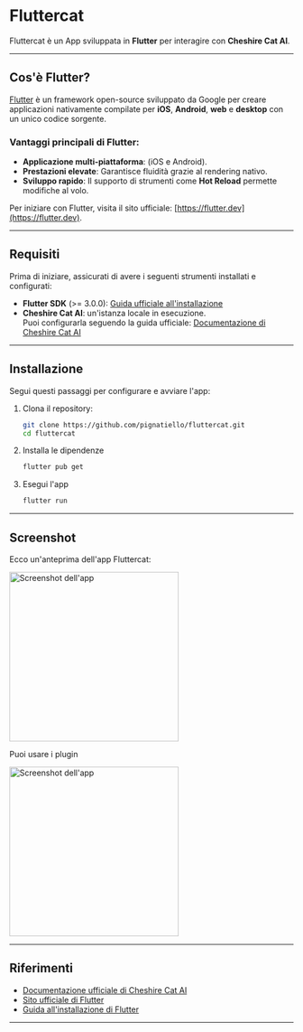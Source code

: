 # Fluttercat

Fluttercat è un App sviluppata in **Flutter** per interagire con **Cheshire Cat AI**.  

---

## Cos'è Flutter?

[Flutter](https://flutter.dev) è un framework open-source sviluppato da Google per creare applicazioni nativamente compilate per **iOS**, **Android**, **web** e **desktop** con un unico codice sorgente.  

### Vantaggi principali di Flutter:
- **Applicazione multi-piattaforma**: (iOS e Android).
- **Prestazioni elevate**: Garantisce fluidità grazie al rendering nativo.
- **Sviluppo rapido**: Il supporto di strumenti come **Hot Reload** permette modifiche al volo.

Per iniziare con Flutter, visita il sito ufficiale: [https://flutter.dev](https://flutter.dev).

---

## Requisiti

Prima di iniziare, assicurati di avere i seguenti strumenti installati e configurati:

- **Flutter SDK** (>= 3.0.0): [Guida ufficiale all'installazione](https://docs.flutter.dev/get-started/install)
- **Cheshire Cat AI**: un'istanza locale in esecuzione.  
  Puoi configurarla seguendo la guida ufficiale: [Documentazione di Cheshire Cat AI](https://cheshire-cat-ai.github.io/docs/)


---

## Installazione

Segui questi passaggi per configurare e avviare l'app:

1. Clona il repository:
   ```bash
   git clone https://github.com/pignatiello/fluttercat.git
   cd fluttercat

2. Installa le dipendenze
   ```bash
   flutter pub get
3. Esegui l'app

   ```bash
   flutter run

---

## Screenshot

Ecco un'anteprima dell'app Fluttercat:

<img src="iphone.png" alt="Screenshot dell'app" width="300">

Puoi usare i plugin

<img src="ws-plugin.png" alt="Screenshot dell'app" width="300">

---

## Riferimenti

- [Documentazione ufficiale di Cheshire Cat AI](https://cheshire-cat-ai.github.io/docs/)
- [Sito ufficiale di Flutter](https://flutter.dev)
- [Guida all'installazione di Flutter](https://docs.flutter.dev/get-started/install)

---



   
